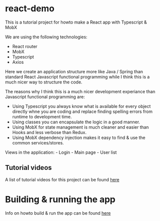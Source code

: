 # react-demo
This is a tutorial project for howto make a React app with Typescript & MobX

We are using the following technologies:
- React router
- MobX
- Typescript
- Axios

Here we create an application structure more like Java / Spring than standard React Javascript functional programming while I think this is a much nicer way to structure the code.

The reasons why I think this is a much nicer development experiance than Javascript functional programming are:

- Using Typescript you always know what is available for every object directly whne you are coding and replace finding spelling errors from runtime to development time.
- Using classes you can encapsulate the logic in a good manner.
- Using MobX for state management is much cleaner and easier than Hooks and less verbose than Redux.
- Using MobX dependency injection makes it easy to find & use the common services/stores.

Views in the application:
	- Login
	- Main page
	- User list

## Tutorial videos
A list of tutorial videos for this project can be found [here](https://www.youtube.com/playlist?list=PLwCg8ePegbf7Ix0DGRLaQ3abr7hI1Aj1e)


# Building & running the app
Info on howto build & run the app can be found [here](./docs/build.md)
